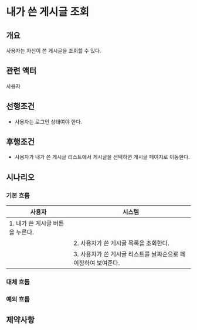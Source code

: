 # 내가 쓴 게시글 조회

## 개요

사용자는 자신이 쓴 게시글을 조회할 수 있다.

## 관련 액터

사용자

## 선행조건

* 사용자는 로그인 상태여야 한다.

## 후행조건

* 사용자가 내가 쓴 게시글 리스트에서 게시글을 선택하면 게시글 페이지로 이동한다.

## 시나리오

### 기본 흐름

| 사용자                  | 시스템                                  |
| -------------------- | ------------------------------------ |
| 1. 내가 쓴 게시글 버튼을 누른다. |                                      |
|                      | 2. 사용자가 쓴 게시글 목록을 조회한다.              |
|                      | 3. 사용자가 쓴 게시글 리스트를 날짜순으로 페이징하여 보여준다. |

### 대체 흐름

### 예외 흐름

## 제약사항

